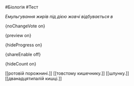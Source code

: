 #Біологія #Тест

*Емульгування жирів під дією жовчі відбувається в*

{noChangeVote on}

{preview on}

{hideProgress on}

{shareEnable off}

{hideCount on}

[[ротовій порожнині.]]
[[товстому кишечнику.]]
[[шлунку.]]
[[дванадцятипалій кишці.]]
